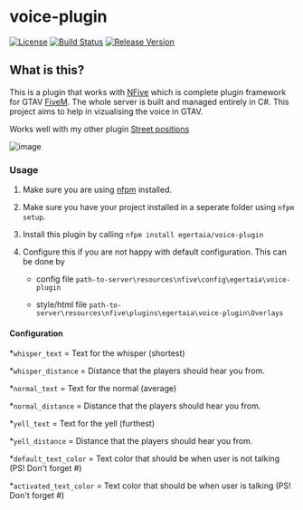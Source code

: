 # voice-plugin
[![License](https://img.shields.io/github/license/egertaia/voice-plugin.svg)](LICENSE)
[![Build Status](https://img.shields.io/appveyor/ci/egertaia/voice-plugin.svg)](https://ci.appveyor.com/project/egertaia/voice-plugin)
[![Release Version](https://img.shields.io/github/release/egertaia/voice-plugin/all.svg)](https://github.com/egertaia/voice-plugin/releases)

## What is this?
This is a plugin that works with [NFive](https://github.com/NFive/NFive) which is complete plugin framework for GTAV [FiveM](https://fivem.net/).
The whole server is built and managed entirely in C#.
This project aims to help in vizualising the voice in GTAV.

Works well with my other plugin [Street positions](https://github.com/egertaia/street-position)

![image](https://user-images.githubusercontent.com/9960794/50451277-bbccea80-093b-11e9-831c-bfaf937dace6.png)

### Usage
1. Make sure you are using [nfpm](https://github.com/NFive/nfpm) installed.

2. Make sure you have your project installed in a seperate folder using `nfpm setup`.

3. Install this plugin by calling `nfpm install egertaia/voice-plugin`

4. Configure this if you are not happy with default configuration. This can be done by
   * config file `path-to-server\resources\nfive\config\egertaia\voice-plugin`
   
   * style/html file `path-to-server\resources\nfive\plugins\egertaia\voice-plugin\Overlays`
   
#### Configuration
*`whisper_text` = Text for the whisper (shortest)

*`whisper_distance` = Distance that the players should hear you from.

*`normal_text` = Text for the normal (average)

*`normal_distance` = Distance that the players should hear you from.

*`yell_text` = Text for the yell (furthest)

*`yell_distance` = Distance that the players should hear you from.

*`default_text_color` = Text color that should be when user is not talking (PS! Don't forget #)

*`activated_text_color` = Text color that should be when user is talking (PS! Don't forget #)

